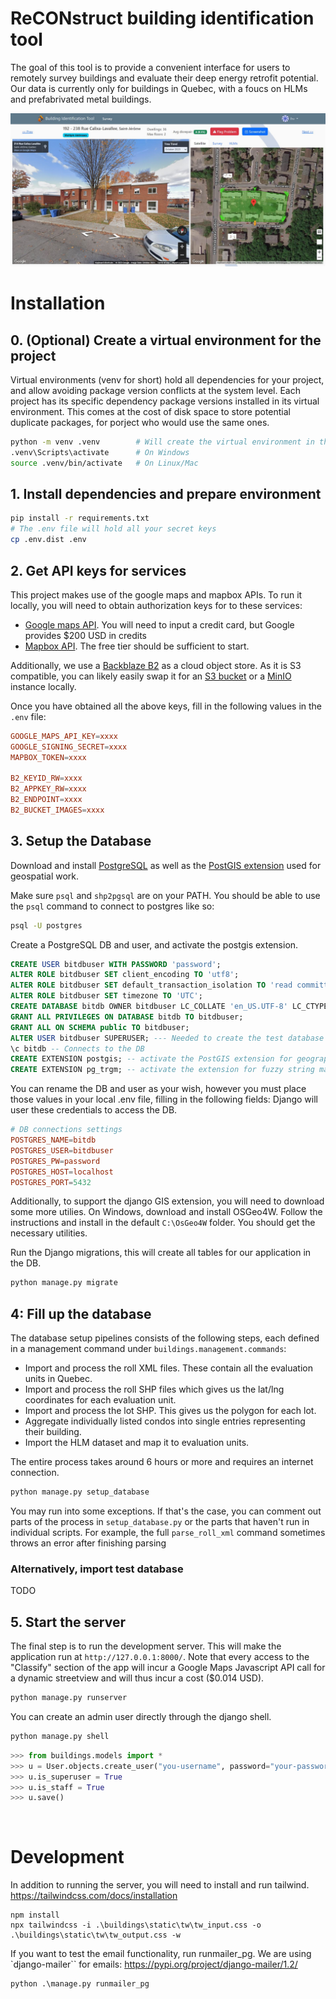 # ReCONstruct building identification tool

The goal of this tool is to provide a convenient interface for users to remotely survey buildings and evaluate their deep energy retrofit potential. Our data is currently only for buildings in Quebec, with a foucs on HLMs and prefabrivated metal buildings.

![image](assets/screenshot1.JPG)

# Installation

## 0. (Optional) Create a virtual environment for the project
Virtual environments (venv for short) hold all dependencies for your project, and allow avoiding package version conflicts at the system level.
Each project has its specific dependency package versions installed in its virtual environment. 
This comes at the cost of disk space to store potential duplicate packages, for porject who would use the same ones.

```bash
python -m venv .venv        # Will create the virtual environment in the '.venv' folder
.venv\Scripts\activate      # On Windows
source .venv/bin/activate   # On Linux/Mac
```

## 1. Install dependencies and prepare environment
```bash
pip install -r requirements.txt
# The .env file will hold all your secret keys
cp .env.dist .env
```

## 2. Get API keys for services

This project makes use of the google maps and mapbox APIs. To run it locally, you will need to obtain authorization keys for to these services:
- [Google maps API](https://developers.google.com/maps/documentation/javascript/cloud-setup). You will need to input a credit card, but Google provides $200 USD in credits
- [Mapbox API](https://account.mapbox.com/auth/signup/). The free tier should be sufficient to start.

Additionally, we use a [Backblaze B2](https://www.backblaze.com/get-started) as a cloud object store. As it is S3 compatible, you can likely easily swap it for an [S3 bucket](https://aws.amazon.com/pm/serv-s3/) or a [MinIO](https://github.com/minio/minio/) instance locally. 

Once you have obtained all the above keys, fill in the following values in the `.env` file:

```conf
GOOGLE_MAPS_API_KEY=xxxx
GOOGLE_SIGNING_SECRET=xxxx
MAPBOX_TOKEN=xxxx

B2_KEYID_RW=xxxx
B2_APPKEY_RW=xxxx
B2_ENDPOINT=xxxx
B2_BUCKET_IMAGES=xxxx
```


## 3. Setup the Database

Download and install [PostgreSQL](https://www.postgresql.org/) as well as the [PostGIS extension](https://postgis.net/documentation/getting_started) used for geospatial work. 

Make sure `psql` and `shp2pgsql` are on your PATH. You should be able to use the `psql` command to connect to postgres like so:
```bash
psql -U postgres
```


Create a PostgreSQL DB and user, and activate the postgis extension.
```sql
CREATE USER bitdbuser WITH PASSWORD 'password';
ALTER ROLE bitdbuser SET client_encoding TO 'utf8';
ALTER ROLE bitdbuser SET default_transaction_isolation TO 'read committed';
ALTER ROLE bitdbuser SET timezone TO 'UTC';
CREATE DATABASE bitdb OWNER bitdbuser LC_COLLATE 'en_US.UTF-8' LC_CTYPE 'en_US.UTF-8' TEMPLATE 'template0';
GRANT ALL PRIVILEGES ON DATABASE bitdb TO bitdbuser;
GRANT ALL ON SCHEMA public TO bitdbuser;
ALTER USER bitdbuser SUPERUSER; --- Needed to create the test database and add extensions
\c bitdb -- Connects to the DB
CREATE EXTENSION postgis; -- activate the PostGIS extension for geographic calculations
CREATE EXTENSION pg_trgm; -- activate the extension for fuzzy string matching
``` 

You can rename the DB and user as your wish, however you must place those values in your local .env file, filling in the following fields:
Django will user these credentials to access the DB.
```conf
# DB connections settings
POSTGRES_NAME=bitdb
POSTGRES_USER=bitdbuser
POSTGRES_PW=password
POSTGRES_HOST=localhost 
POSTGRES_PORT=5432
``` 

Additionally, to support the django GIS extension, you will need to download some more utilies.
On Windows, download and install OSGeo4W. Follow the instructions and install in the default `C:\OsGeo4W` folder. You should get the necessary utilities.

Run the Django migrations, this will create all tables for our application in the DB.
```bash
python manage.py migrate
```

## 4: Fill up the database

The database setup pipelines consists of the following steps, each defined in a management command under `buildings.management.commands`:
- Import and process the roll XML files. These contain all the evaluation units in Quebec.
- Import and process the roll SHP files which gives us the lat/lng coordinates for each evaluation unit.
- Import and process the lot SHP. This gives us the polygon for each lot.
- Aggregate individually listed condos into single entries representing their building.
- Import the HLM dataset and map it to evaluation units.

The entire process takes around 6 hours or more and requires an internet connection.

```bash
python manage.py setup_database
```

You may run into some exceptions. If that's the case, you can comment out parts of the process in `setup_database.py` or the parts that haven't run in individual scripts.
For example, the full `parse_roll_xml` command sometimes throws an error after finishing parsing



### Alternatively, import test database

TODO


## 5. Start the server

The final step is to run the development server. This will make the application run at `http://127.0.0.1:8000/`.
Note that every access to the "Classify" section of the app will incur a Google Maps Javascript API call for a dynamic streetview and will thus incur a cost ($0.014 USD).

```bash
python manage.py runserver
```

You can create an admin user directly through the django shell.
```bash
python manage.py shell
```
```python
>>> from buildings.models import *
>>> u = User.objects.create_user("you-username", password="your-password")
>>> u.is_superuser = True
>>> u.is_staff = True
>>> u.save()
```


<br>
 

# Development

In addition to running the server, you will need to install and run tailwind. https://tailwindcss.com/docs/installation 
```
npm install 
npx tailwindcss -i .\buildings\static\tw\tw_input.css -o .\buildings\static\tw\tw_output.css -w
```

If you want to test the email functionality, run runmailer_pg. We are using `django-mailer`` for emails: https://pypi.org/project/django-mailer/1.2/
```
python .\manage.py runmailer_pg
```